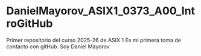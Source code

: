 # DanielMayorov_ASIX1_0373_A00_IntroGitHub
Primer repositorio del curso 2025-26 de ASIX 1
Es mi primera toma de contacto con gitHub.
Soy Daniel Mayorov